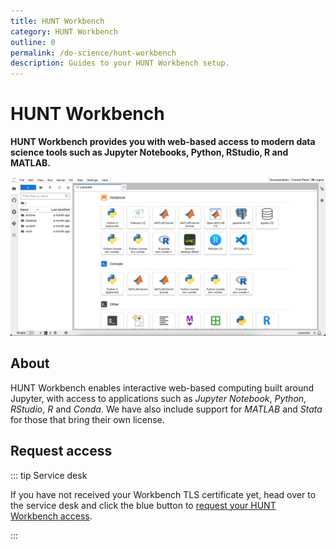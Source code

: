 ```yaml
---
title: HUNT Workbench
category: HUNT Workbench
outline: 0
permalink: /do-science/hunt-workbench
description: Guides to your HUNT Workbench setup.
---
```


# HUNT Workbench

**HUNT Workbench provides you with web-based access to modern data science tools such as Jupyter Notebooks, Python, RStudio, R and MATLAB.**

![hunt-lab-workbench.png](./images/JupyterLab.png)

## About

HUNT Workbench enables interactive web-based computing built around Jupyter, with access to applications such as _Jupyter Notebook_, _Python_, _RStudio_, _R_ and _Conda_. We have also include support for _MATLAB_ and _Stata_ for those that bring their own license.

## Request access

::: tip Service desk

If you have not received your Workbench TLS certificate yet, head over to the service desk and click the blue button to [request your HUNT Workbench access](/do-science/service-desk/#hunt-workbench-access).

:::

